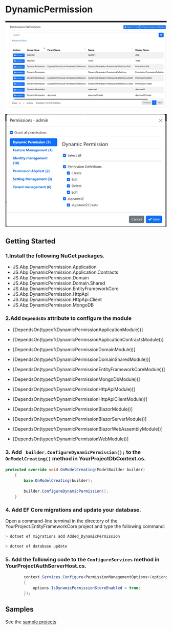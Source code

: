 ﻿# DynamicPermission

![img.png](/docs/images/img.png)

![img2.png](/docs/images/img2.png)

## Getting Started

### 1.Install the following NuGet packages.
* JS.Abp.DynamicPermission.Application
* JS.Abp.DynamicPermission.Application.Contracts
* JS.Abp.DynamicPermission.Domain
* JS.Abp.DynamicPermission.Domain.Shared
* JS.Abp.DynamicPermission.EntityFrameworkCore
* JS.Abp.DynamicPermission.HttpApi
* JS.Abp.DynamicPermission.HttpApi.Client
* JS.Abp.DynamicPermission.MongoDB

### 2.Add `DependsOn` attribute to configure the module
* [DependsOn(typeof(DynamicPermissionApplicationModule))]
* [DependsOn(typeof(DynamicPermissionApplicationContractsModule))]
* [DependsOn(typeof(DynamicPermissionDomainModule))]
* [DependsOn(typeof(DynamicPermissionDomainSharedModule))]
* [DependsOn(typeof(DynamicPermissionEntityFrameworkCoreModule))]
* [DependsOn(typeof(DynamicPermissionMongoDbModule))]
* [DependsOn(typeof(DynamicPermissionHttpApiModule))]
* [DependsOn(typeof(DynamicPermissionHttpApiClientModule))]

* [DependsOn(typeof(DynamicPermissionBlazorModule))]
* [DependsOn(typeof(DynamicPermissionBlazorServerModule))]
* [DependsOn(typeof(DynamicPermissionBlazorWebAssemblyModule))]
* [DependsOn(typeof(DynamicPermissionWebModule))]
### 3. Add ` builder.ConfigureDynamicPermission();` to the `OnModelCreating()` method in **YourProjectDbContext.cs**.
```csharp
protected override void OnModelCreating(ModelBuilder builder)
    {
        base.OnModelCreating(builder);

        builder.ConfigureDynamicPermission();
    }
```

### 4. Add EF Core migrations and update your database.
Open a command-line terminal in the directory of the YourProject.EntityFrameworkCore project and type the following command:

````bash
> dotnet ef migrations add Added_DynamicPermission
````
````bash
> dotnet ef database update
````

 
### 5. Add the following code to the `ConfigureServices` method in **YourProjectAuthServerHost.cs**.
```csharp
        context.Services.Configure<PermissionManagementOptions>(options =>
        {
            options.IsDynamicPermissionStoreEnabled = true;
        });
```

## Samples

See the [sample projects](https://github.com/zhaofenglee/DynamicPermission/tree/master/host/JS.Abp.DynamicPermission.Blazor.Host)

